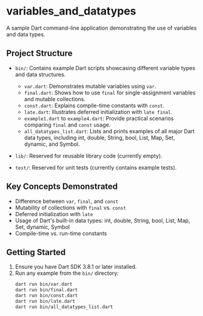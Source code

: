 # variables_and_datatypes

A sample Dart command-line application demonstrating the use of variables and data types.

## Project Structure

- `bin/`: Contains example Dart scripts showcasing different variable types and data structures.
  - `var.dart`: Demonstrates mutable variables using `var`.
  - `final.dart`: Shows how to use `final` for single-assignment variables and mutable collections.
  - `const.dart`: Explains compile-time constants with `const`.
  - `late.dart`: Illustrates deferred initialization with `late final`.
  - `example1.dart` to `example4.dart`: Provide practical scenarios comparing `final` and `const` usage.
  - `all_datatypes_list.dart`: Lists and prints examples of all major Dart data types, including int, double, String, bool, List, Map, Set, dynamic, and Symbol.

- `lib/`: Reserved for reusable library code (currently empty).

- `test/`: Reserved for unit tests (currently contains example tests).

## Key Concepts Demonstrated

- Difference between `var`, `final`, and `const`
- Mutability of collections with `final` vs. `const`
- Deferred initialization with `late`
- Usage of Dart's built-in data types: int, double, String, bool, List, Map, Set, dynamic, Symbol
- Compile-time vs. run-time constants

## Getting Started

1. Ensure you have Dart SDK 3.8.1 or later installed.
2. Run any example from the `bin/` directory:
   ```sh
   dart run bin/var.dart
   dart run bin/final.dart
   dart run bin/const.dart
   dart run bin/late.dart
   dart run bin/all_datatypes_list.dart